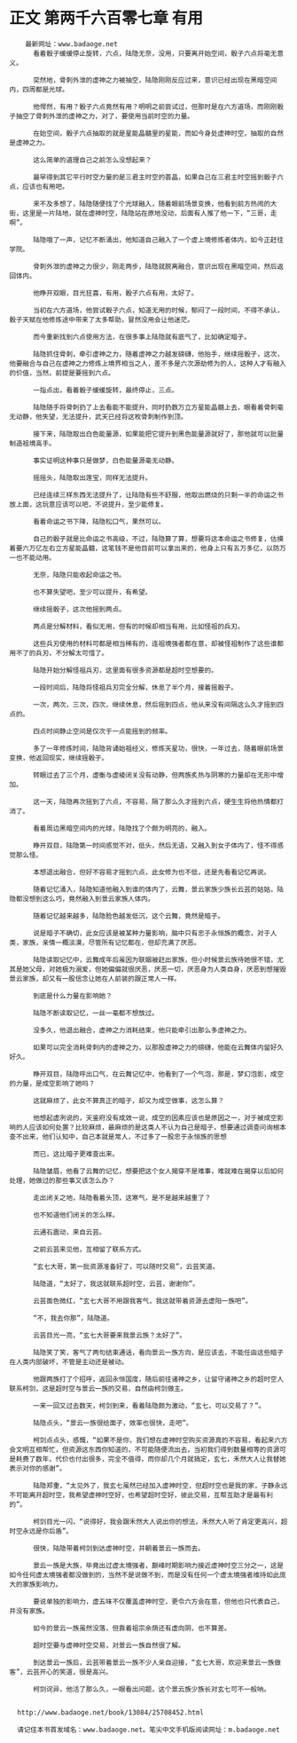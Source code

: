 # 正文 第两千六百零七章 有用
        最新网址：www.badaoge.net
          看着骰子缓缓停止旋转，六点，陆隐无奈，没用，只要离开始空间，骰子六点将毫无意义。
      
          突然地，骨刺外泄的虚神之力被抽空，陆隐刚刚反应过来，意识已经出现在黑暗空间内，四周都是光球。
      
          他愕然，有用？骰子六点竟然有用？明明之前尝试过，但那时是在六方道场，而刚刚骰子抽空了骨刺外泄的虚神之力，对了，要使用当前时空的力量。
      
          在始空间，骰子六点抽取的就是星能晶髓里的星能，而如今身处虚神时空，抽取的自然是虚神之力。
      
          这么简单的道理自己之前怎么没想起来？
      
          最早得到其它平行时空力量的是三君主时空的荟晶，如果自己在三君主时空摇到骰子六点，应该也有用吧。
      
          来不及多想了，陆隐随便找了个光球融入，随着眼前场景变换，他看到前方热闹的大街，这里是一片陆地，就在虚神时空，陆隐站在原地没动，后面有人推了他一下，“三哥，走啊”。
      
          陆隐哦了一声，记忆不断涌出，他知道自己融入了一个虚上境修炼者体内，如今正赶往学院。
      
          骨刺外泄的虚神之力很少，刚走两步，陆隐就脱离融合，意识出现在黑暗空间，然后返回体内。
      
          他睁开双眼，目光狂喜，有用，骰子六点有用，太好了。
      
          当初在六方道场，他尝试骰子六点，知道无用的时候，郁闷了一段时间，不得不承认，骰子天赋在他修炼途中带来了太多帮助，冒然没用会让他迷茫。
      
          而今重新找到六点使用方法，在很多事上陆隐就有底气了，比如确定暗子。
      
          陆隐抓住骨刺，牵引虚神之力，随着虚神之力越发磅礴，他抬手，继续摇骰子，这次，他要融合与自己在虚神之力修炼上境界相当之人，差不多是六次源劫修为的人，这种人才有融入的价值，当然，前提是要摇到六点。
      
          一指点出，看着骰子缓缓旋转，最终停止，三点。
      
          陆隐随手将骨刺扔了上去看能不能提升，同时扔数万立方星能晶髓上去，眼看着骨刺毫无动静，他失望，无法提升，武天已经将这枚骨刺制作到顶。
      
          接下来，陆隐取出白色能量源，如果能把它提升到黑色能量源就好了，那他就可以批量制造祖境高手。
      
          事实证明这种事只是做梦，白色能量源毫无动静。
      
          摇摇头，陆隐取出莲宝，同样无法提升。
      
          已经连续三样东西无法提升了，让陆隐有些不舒服，他取出燃烧的只剩一半的命运之书放上面，这玩意应该可以吧，不说提升，至少能修复。
      
          看着命运之书下降，陆隐松口气，果然可以。
      
          自己的骰子就是比命运之书高级，不过，陆隐算了算，想要将这本命运之书修复，估摸着要六万亿左右立方星能晶髓，这笔钱不是他目前可以拿出来的，他身上只有五万多亿，以防万一也不能动用。
      
          无奈，陆隐只能收起命运之书。
      
          也不算失望吧，至少可以提升，有希望。
      
          继续摇骰子，这次他摇到两点。
      
          两点是分解材料，看似无用，但有的时候却相当有用，比如怪祖的兵刃。
      
          这些兵刃使用的材料可都是相当稀有的，连祖境强者都在意，却被怪祖制作了这些谁都用不了的兵刃，不分解太可惜了。
      
          陆隐开始分解怪祖兵刃，这里面有很多资源都是超时空想要的。
      
          一段时间后，陆隐将怪祖兵刃完全分解，休息了半个月，接着摇骰子。
      
          一次，两次，三次，四次，继续休息，然后摇到四点，他从来没有间隔这么久才摇到四点的。
      
          四点时间静止空间是仅次于一点能摇到的频率。
      
          多了一年修炼时间，陆隐背诵始祖经义，修炼天星功，很快，一年过去，随着眼前场景变换，他返回现实，继续摇骰子。
      
          转眼过去了三个月，虚衡与虚棱闭关没有动静，但两族炙热与阴寒的力量却在无形中增加。
      
          这一天，陆隐再次摇到了六点，不容易，隔了那么久才摇到六点，硬生生将他热情都打消了。
      
          看着周边黑暗空间内的光球，陆隐找了个颇为明亮的，融入。
      
          睁开双目，陆隐第一时间感觉不对，低头，然后无语，又融入到女子体内了，怪不得感觉那么怪。
      
          本想退出融合，但好不容易才摇到六点，此女修为也不低，还是先看看记忆再说。
      
          随着记忆涌入，陆隐知道他融入到谁的体内了，云舞，景云家族少族长云芸的姑姑，陆隐都没想到这么巧，竟然融入到景云家族人体内。
      
          随着记忆越来越多，陆隐脸色越发低沉，这个云舞，竟然是暗子。
      
          说是暗子不确切，此女应该是被某种力量影响，脑中只有忠于永恒族的概念，对于人类，家族，亲情一概淡漠，尽管所有记忆都在，但却充满了厌恶。
      
          陆隐读取记忆中，云舞成年后虽因为联姻被赶出家族，但小时候景云族待她很不错，尤其是她父母，对她极为溺爱，但她偏偏就很厌恶，厌恶一切，厌恶身为人类自身，厌恶到想摧毁景云家族，却又有一股信念让她在人前装的跟正常人一样。
      
          到底是什么力量在影响她？
      
          陆隐不断读取记忆，一丝一毫都不想放过。
      
          没多久，他退出融合，虚神之力消耗结束，他只能牵引出那么多虚神之力。
      
          如果可以完全消耗骨刺内的虚神之力，以那股虚神之力的磅礴，他能在云舞体内留好久好久。
      
          睁开双目，陆隐呼出口气，在云舞记忆中，他看到了一个气泡，那是，梦幻泡影，成空的力量，是成空影响了她吗？
      
          这就麻烦了，此女不算真正的暗子，却又为成空做事，这怎么算？
      
          他想起虚冽说的，天鉴府没有成效一说，成空的因素应该也是原因之一，对于被成空影响的人应该如何处置？比较麻烦，最麻烦的是这类人不认为自己是暗子，想要通过调查问询根本查不出来，他们认知中，自己本就是常人，不过多了一股忠于永恒族的思想
      
          而已，这比暗子更难查出来。
      
          陆隐皱眉，他看了云舞的记忆，想要把这个女人揭穿不是难事，难就难在揭穿以后如何处理，她做过的那些事又该怎么办？
      
          走出闭关之地，陆隐看着头顶，这寒气，是不是越来越重了？
      
          也不知道他们闭关的怎么样。
      
          云通石震动，来自云芸。
      
          之前云芸来见他，互相留了联系方式。
      
          “玄七大哥，第一批资源准备好了，可以随时交易”，云芸笑道。
      
          陆隐道，“太好了，我这就联系超时空，云芸，谢谢你”。
      
          云芸面色微红，“玄七大哥不用跟我客气，我这就带着资源去虚阳一族吧”。
      
          “不，我去你那”，陆隐道。
      
          云芸目光一亮，“玄七大哥要来我景云族？太好了”。
      
          陆隐笑了笑，客气了两句结束通话，看向景云一族方向，是应该去，不能任由这些暗子在人类内部破坏，不管是主动还是被动。
      
          他跟两族打了个招呼，返回永恒国度，随后前往诸神之乡，让留守诸神之乡的超时空人联系柯剑，这是超时空与景云一族的交易，自然由柯剑做主。
      
          一来一回又过去数天，柯剑到来，看着陆隐颇为激动，“玄七，可以交易了？”。
      
          陆隐点头，“景云一族很给面子，效率也很快，走吧”。
      
          柯剑点点头，感慨，“如果不是你，我们想在虚神时空购买资源真的不容易，看起来六方会文明互相帮忙，但资源这东西你知道的，不可能随便流出去，当初我们得到数量相等的资源可是耗费了数年，代价也付出很多，完全不值得，而你却几个月就搞定，玄七，禾然大人让我替她表示对你的感谢”。
      
          陆隐郑重，“太见外了，我玄七虽然已经加入虚神时空，但超时空也是我的家，子静永远不可能离开超时空，我希望虚神时空好，也希望超时空好，彼此交易，互帮互助才是最有利的”。
      
          柯剑目光一闪，“说得好，我会跟禾然大人说出你的想法，禾然大人听了肯定更高兴，超时空永远是你后盾”。
      
          很快，陆隐带着柯剑到达虚神时空，并朝着景云一族而去。
      
          景云一族是大族，毕竟出过虚太境强者，巅峰时期影响力接近虚神时空三分之一，这是如今任何虚太境强者都没做到的，当然不是说做不到，而是没有任何一个虚太境强者维持如此庞大的家族影响力。
      
          要说单独的影响力，虚五味不仅覆盖虚神时空，更令六方会在意，但他也只代表自己，并没有家族。
      
          如今的景云一族虽然没落，但靠着祖宗余荫还有虚向阴，也不算差。
      
          超时空要与虚神时空交易，对景云一族自然很了解。
      
          到达景云一族后，云芸带着景云一族不少人亲自迎接，“玄七大哥，欢迎来景云一族做客”，云芸开心的笑道，很是高兴。
      
          柯剑诧异，他活了那么久，一眼看出问题，这个景云族少族长对玄七可不一般呐。
      
      
      http://www.badaoge.net/book/13084/25708452.html
      
      请记住本书首发域名：www.badaoge.net。笔尖中文手机版阅读网址：m.badaoge.net